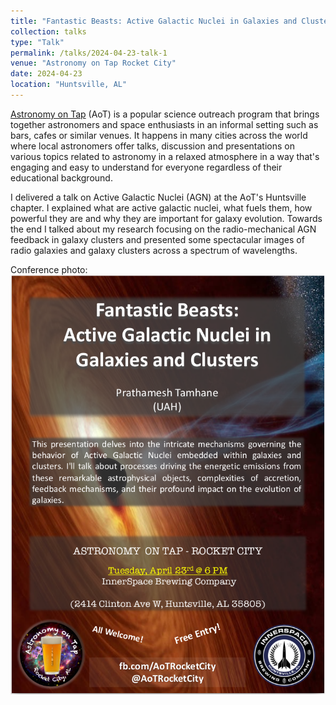 ```yaml
---
title: "Fantastic Beasts: Active Galactic Nuclei in Galaxies and Clusters"
collection: talks
type: "Talk"
permalink: /talks/2024-04-23-talk-1
venue: "Astronomy on Tap Rocket City"
date: 2024-04-23
location: "Huntsville, AL"
---
```


[Astronomy on Tap](https://astronomyontap.org/) (AoT) is a popular science outreach program that brings together astronomers and space enthusiasts in an informal setting such as bars, cafes or similar venues. It happens in many cities across the world where local astronomers offer talks, discussion and presentations on various topics related to astronomy in a relaxed atmosphere in a way that's engaging and easy to understand for everyone regardless of their educational background.

I delivered a talk on Active Galactic Nuclei (AGN) at the AoT's Huntsville chapter. I explained what are active galactic nuclei, what fuels them, how powerful they are and why they are important for galaxy evolution. Towards the end I talked about my research focusing on the radio-mechanical AGN feedback in galaxy clusters and presented some spectacular images of radio galaxies and galaxy clusters across a spectrum of wavelengths.

Conference photo:
![Poster](../images/AoT.png)
